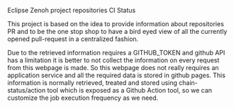 Eclipse Zenoh project repositories CI Status

This project is based on the idea to provide information about repositories PR and to be the one stop shop to have a bird eyed view of all the currently opened pull-request in a centralized fashion.

Due to the retrieved information requires a GITHUB_TOKEN and github API has a limitation it is better to not collect the information on every request from this webpage is made. So this webpage does not really requires an application service and all the required data is stored in github pages. This information is normally retrieved, treated and stored using chain-status/action tool which is exposed as a Github Action tool, so we can customize the job execution frequency as we need.
